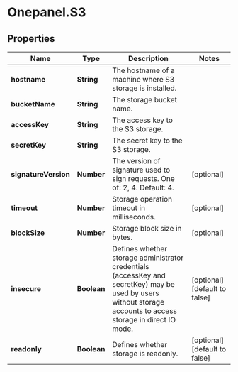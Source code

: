 # Onepanel.S3

## Properties
Name | Type | Description | Notes
------------ | ------------- | ------------- | -------------
**hostname** | **String** | The hostname of a machine where S3 storage is installed. | 
**bucketName** | **String** | The storage bucket name. | 
**accessKey** | **String** | The access key to the S3 storage. | 
**secretKey** | **String** | The secret key to the S3 storage. | 
**signatureVersion** | **Number** | The version of signature used to sign requests. One of: 2, 4. Default: 4.  | [optional] 
**timeout** | **Number** | Storage operation timeout in milliseconds. | [optional] 
**blockSize** | **Number** | Storage block size in bytes. | [optional] 
**insecure** | **Boolean** | Defines whether storage administrator credentials (accessKey and secretKey) may be used by users without storage accounts to access storage in direct IO mode.  | [optional] [default to false]
**readonly** | **Boolean** | Defines whether storage is readonly. | [optional] [default to false]


